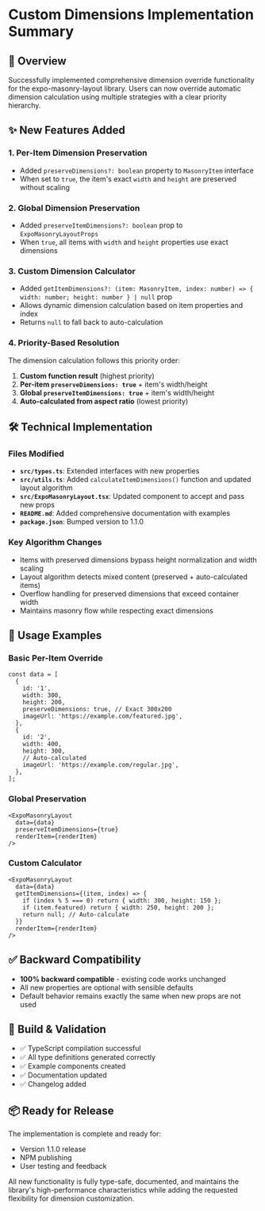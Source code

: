 # Custom Dimensions Implementation Summary

## 🎯 Overview

Successfully implemented comprehensive dimension override functionality for the expo-masonry-layout library. Users can now override automatic dimension calculation using multiple strategies with a clear priority hierarchy.

## ✨ New Features Added

### 1. Per-Item Dimension Preservation

- Added `preserveDimensions?: boolean` property to `MasonryItem` interface
- When set to `true`, the item's exact `width` and `height` are preserved without scaling

### 2. Global Dimension Preservation

- Added `preserveItemDimensions?: boolean` prop to `ExpoMasonryLayoutProps`
- When `true`, all items with `width` and `height` properties use exact dimensions

### 3. Custom Dimension Calculator

- Added `getItemDimensions?: (item: MasonryItem, index: number) => { width: number; height: number } | null` prop
- Allows dynamic dimension calculation based on item properties and index
- Returns `null` to fall back to auto-calculation

### 4. Priority-Based Resolution

The dimension calculation follows this priority order:

1. **Custom function result** (highest priority)
2. **Per-item `preserveDimensions: true`** + item's width/height
3. **Global `preserveItemDimensions: true`** + item's width/height
4. **Auto-calculated from aspect ratio** (lowest priority)

## 🛠 Technical Implementation

### Files Modified

- **`src/types.ts`**: Extended interfaces with new properties
- **`src/utils.ts`**: Added `calculateItemDimensions()` function and updated layout algorithm
- **`src/ExpoMasonryLayout.tsx`**: Updated component to accept and pass new props
- **`README.md`**: Added comprehensive documentation with examples
- **`package.json`**: Bumped version to 1.1.0

### Key Algorithm Changes

- Items with preserved dimensions bypass height normalization and width scaling
- Layout algorithm detects mixed content (preserved + auto-calculated items)
- Overflow handling for preserved dimensions that exceed container width
- Maintains masonry flow while respecting exact dimensions

## 📝 Usage Examples

### Basic Per-Item Override

```tsx
const data = [
  {
    id: '1',
    width: 300,
    height: 200,
    preserveDimensions: true, // Exact 300x200
    imageUrl: 'https://example.com/featured.jpg',
  },
  {
    id: '2',
    width: 400,
    height: 300,
    // Auto-calculated
    imageUrl: 'https://example.com/regular.jpg',
  },
];
```

### Global Preservation

```tsx
<ExpoMasonryLayout
  data={data}
  preserveItemDimensions={true}
  renderItem={renderItem}
/>
```

### Custom Calculator

```tsx
<ExpoMasonryLayout
  data={data}
  getItemDimensions={(item, index) => {
    if (index % 5 === 0) return { width: 300, height: 150 };
    if (item.featured) return { width: 250, height: 200 };
    return null; // Auto-calculate
  }}
  renderItem={renderItem}
/>
```

## ✅ Backward Compatibility

- **100% backward compatible** - existing code works unchanged
- All new properties are optional with sensible defaults
- Default behavior remains exactly the same when new props are not used

## 🔧 Build & Validation

- ✅ TypeScript compilation successful
- ✅ All type definitions generated correctly
- ✅ Example components created
- ✅ Documentation updated
- ✅ Changelog added

## 📦 Ready for Release

The implementation is complete and ready for:

- Version 1.1.0 release
- NPM publishing
- User testing and feedback

All new functionality is fully type-safe, documented, and maintains the library's high-performance characteristics while adding the requested flexibility for dimension customization.
